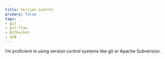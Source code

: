 ```yaml
---
title: Version control
primary: false
tags:
- git
- git-flow
- Bitbucket
- SVN
---
```


I’m proficient in using version control systems like git or Apache Subversion.
